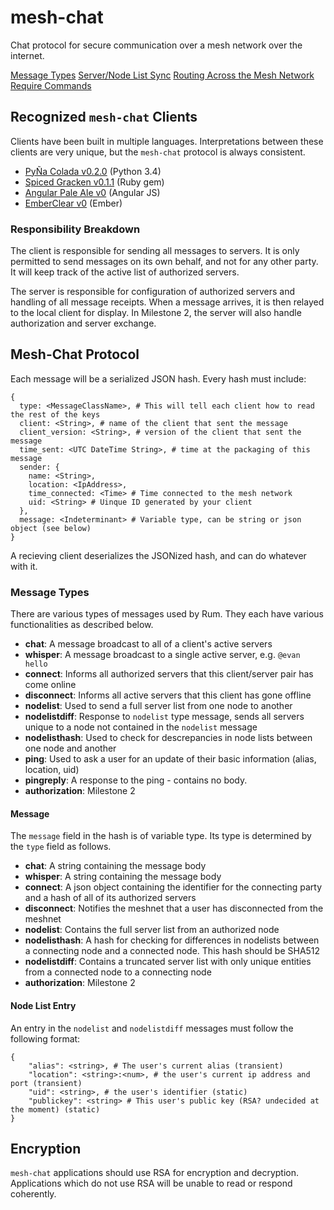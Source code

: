 # mesh-chat
Chat protocol for secure communication over a mesh network over the internet.

[Message Types](message-types.md)
[Server/Node List Sync](server-list-sync.md)
[Routing Across the Mesh Network](routing-across-the-meshnet.md)
[Require Commands](required-commands.md)

## Recognized `mesh-chat` Clients
Clients have been built in multiple languages. Interpretations between these clients are very unique, but the `mesh-chat` protocol is always consistent.

* [PyÑa Colada v0.2.0](https://github.com/etkirsch/pyna-colada) (Python 3.4)  
* [Spiced Gracken v0.1.1](https://github.com/NullVoxPopuli/spiced_gracken) (Ruby gem)  
* [Angular Pale Ale v0](https://github.com/etkirsch/angular-pale-ale) (Angular JS)
* [EmberClear v0](https://github.com/NullVoxPopuli/emberclear/) (Ember)

### Responsibility Breakdown
The client is responsible for sending all messages to servers. It is only permitted to send messages on its own behalf, and not for any other party. It will keep track of the active list of authorized servers.

The server is responsible for configuration of authorized servers and handling of all message receipts. When a message arrives, it is then relayed to the local client for display. In Milestone 2, the server will also handle authorization and server exchange.


## Mesh-Chat Protocol
Each message will be a serialized JSON hash.
Every hash must include:

    {
      type: <MessageClassName>, # This will tell each client how to read the rest of the keys
      client: <String>, # name of the client that sent the message
      client_version: <String>, # version of the client that sent the message
      time_sent: <UTC DateTime String>, # time at the packaging of this message
      sender: {
        name: <String>,
        location: <IpAddress>,
        time_connected: <Time> # Time connected to the mesh network
        uid: <String> # Uinque ID generated by your client
      },
      message: <Indeterminant> # Variable type, can be string or json object (see below)
    }

A recieving client deserializes the JSONized hash, and can do whatever with it.

### Message Types
There are various types of messages used by Rum. They each have various functionalities as described below.

* **chat**: A message broadcast to all of a client's active servers
* **whisper**: A message broadcast to a single active server, e.g. `@evan hello`
* **connect**: Informs all authorized servers that this client/server pair has come online
* **disconnect**: Informs all active servers that this client has gone offline
* **nodelist**: Used to send a full server list from one node to another
* **nodelistdiff**: Response to `nodelist` type message, sends all servers unique to a node not contained in the `nodelist` message
* **nodelisthash**: Used to check for descrepancies in node lists between one node and another
* **ping**: Used to ask a user for an update of their basic information (alias, location, uid)
* **pingreply**: A response to the ping - contains no body.
* **authorization**: Milestone 2

#### Message
The `message` field in the hash is of variable type. Its type is determined by the `type` field as follows.

 * **chat**: A string containing the message body
 * **whisper**: A string containing the message body
 * **connect**: A json object containing the identifier for the connecting party and a hash of all of its authorized servers
 * **disconnect**: Notifies the meshnet that a user has disconnected from the meshnet
 * **nodelist**: Contains the full server list from an authorized node
 * **nodelisthash**: A hash for checking for differences in nodelists between a connecting node and a connected node. This hash should be SHA512
 * **nodelistdiff**: Contains a truncated server list with only unique entities from a connected node to a connecting node
 * **authorization**: Milestone 2

#### Node List Entry
An entry in the `nodelist` and `nodelistdiff` messages must follow the following format:

```
{
    "alias": <string>, # The user's current alias (transient)
    "location": <string>:<num>, # the user's current ip address and port (transient)
    "uid": <string>, # the user's identifier (static)
    "publickey": <string> # This user's public key (RSA? undecided at the moment) (static)
}
```

## Encryption
`mesh-chat` applications should use RSA for encryption and decryption. Applications which do not use RSA will be unable to read or respond coherently.
